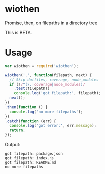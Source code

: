 # wiothen

Promise, then, on filepaths in a directory tree

This is BETA.

# Usage

```js
var wiothen = require('wiothen');

wiothen('.', function(filepath, next) {
  // Skip dotfiles, coverage, node_modules
  if (!/^(\.|coverage|node_modules)/
    .test(filepath))
    console.log('got filepath:', filepath);
  next();
})
.then(function () {
  console.log('no more filepaths');
})
.catch(function (err) {
  console.log('got error:', err.message);
  return;
});
```

Output:

```text
got filepath: package.json
got filepath: index.js
got filepath: README.md
no more filepaths
```
